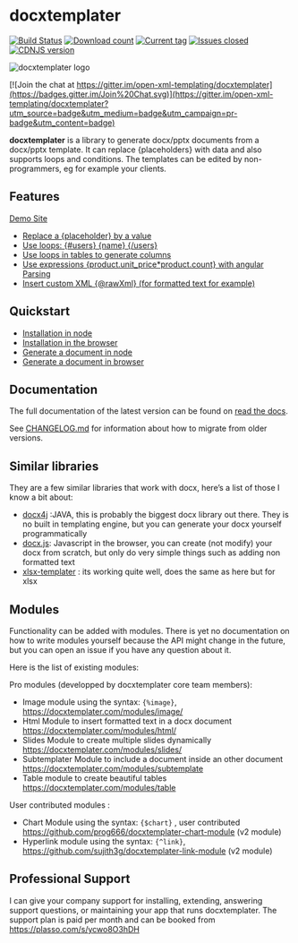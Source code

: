 docxtemplater
=============

[![Build Status](https://travis-ci.org/open-xml-templating/docxtemplater.svg?branch=master&style=flat)](https://travis-ci.org/open-xml-templating/docxtemplater) [![Download count](https://img.shields.io/npm/dm/docxtemplater.svg?style=flat)](https://www.npmjs.org/package/docxtemplater) [![Current tag](https://img.shields.io/npm/v/docxtemplater.svg?style=flat)](https://www.npmjs.org/package/docxtemplater) [![Issues closed](https://issuestats.com/github/open-xml-templating/docxtemplater/badge/issue?style=flat)](https://issuestats.com/github/open-xml-templating/docxtemplater) [![CDNJS version](https://img.shields.io/cdnjs/v/docxtemplater.svg)](https://cdnjs.com/libraries/docxtemplater)

![docxtemplater logo](https://raw.githubusercontent.com/open-xml-templating/docxtemplater/master/logo-small.png)

[![Join the chat at https://gitter.im/open-xml-templating/docxtemplater](https://badges.gitter.im/Join%20Chat.svg)](https://gitter.im/open-xml-templating/docxtemplater?utm_source=badge&utm_medium=badge&utm_campaign=pr-badge&utm_content=badge)

**docxtemplater** is a library to generate docx/pptx documents from a docx/pptx template. It can replace {placeholders} with data and also supports loops and conditions. The templates can be edited by non-programmers, eg for example your clients.

Features
--------

[Demo Site](http://javascript-ninja.fr/docxtemplater/v3/examples/demo.html)

-	<a href="http://javascript-ninja.fr/docxtemplater/v3/examples/demo.html#variables">Replace a {placeholder} by a value</a>
-	<a href="http://javascript-ninja.fr/docxtemplater/v3/examples/demo.html#loops">Use loops: {#users} {name} {/users} </a>
-	<a href="http://javascript-ninja.fr/docxtemplater/v3/examples/demo.html#tables">Use loops in tables to generate columns</a>
-	<a href="http://javascript-ninja.fr/docxtemplater/v3/examples/demo.html#parsing">Use expressions {product.unit_price*product.count} with angular Parsing</a>
-	<a href="http://javascript-ninja.fr/docxtemplater/v3/examples/demo.html#rawxml">Insert custom XML {@rawXml} (for formatted text for example)</a>

Quickstart
----------

-	[Installation in node](https://docxtemplater.readthedocs.io/en/latest/installation.html#node)
-	[Installation in the browser](https://docxtemplater.readthedocs.io/en/latest/installation.html#browser)
-	[Generate a document in node](https://docxtemplater.readthedocs.io/en/latest/generate.html#node)
-	[Generate a document in browser](https://docxtemplater.readthedocs.io/en/latest/generate.html#browser)

Documentation
-------------

The full documentation of the latest version can be found on [read the docs](http://docxtemplater.readthedocs.io/en/latest/).

See [CHANGELOG.md](CHANGELOG.md) for information about how to migrate from older versions.

Similar libraries
-----------------

They are a few similar libraries that work with docx, here’s a list of those I know a bit about:

-	[docx4j](https://www.docx4java.org/trac/docx4j) :JAVA, this is probably the biggest docx library out there. They is no built in templating engine, but you can generate your docx yourself programmatically
-	[docx.js](https://github.com/stephen-hardy/DOCX.js): Javascript in the browser, you can create (not modify) your docx from scratch, but only do very simple things such as adding non formatted text
-	[xlsx-templater](https://github.com/optilude/xlsx-template) : its working quite well, does the same as here but for xlsx

Modules
-------

Functionality can be added with modules. There is yet no documentation on how to write modules yourself because the API might change in the future, but you can open an issue if you have any question about it.

Here is the list of existing modules:

Pro modules (developped by docxtemplater core team members):

-	Image module using the syntax: `{%image}`, https://docxtemplater.com/modules/image/
-	Html Module to insert formatted text in a docx document https://docxtemplater.com/modules/html/
-	Slides Module to create multiple slides dynamically https://docxtemplater.com/modules/slides/
-	Subtemplater Module to include a document inside an other document https://docxtemplater.com/modules/subtemplate
-	Table module to create beautiful tables https://docxtemplater.com/modules/table

User contributed modules :

-	Chart Module using the syntax: `{$chart}` , user contributed https://github.com/prog666/docxtemplater-chart-module (v2 module)
-	Hyperlink module using the syntax: `{^link}`, https://github.com/sujith3g/docxtemplater-link-module (v2 module)

Professional Support
--------------------

I can give your company support for installing, extending, answering support questions, or maintaining your app that runs docxtemplater. The support plan is paid per month and can be booked from https://plasso.com/s/ycwo8O3hDH
